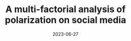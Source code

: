 ---
title: "A multi-factorial analysis of polarization on social media"
collection: publications
category: conferences
permalink: /publication/2023_UMAP_LBR
date: 2023-06-27
venue: '31st ACM Conference on User Modeling, Adaptation and Personalization'
paperurl: 'http://celinatreuillier.github.io/files/publications/Treuillier_UMA23_LBR.pdf'
citation: 'Treuillier, C., Brun, A., & Castagnos, S. (2023, June). A multi-factorial analysis of polarization on social media. In Adjunct Proceedings of the 31st ACM Conference on User Modeling, Adaptation and Personalization (pp. 1-6).'
---